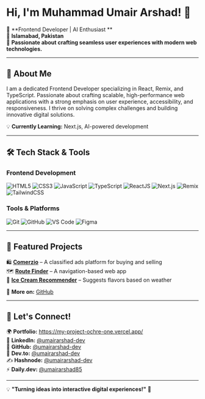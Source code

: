 # Hi, I'm Muhammad Umair Arshad! 👋

🚀 **Frontend Developer | AI Enthusiast **  
📍 **Islamabad, Pakistan**  
🎯 **Passionate about crafting seamless user experiences with modern web technologies.**

---

## 🚀 **About Me**

I am a dedicated Frontend Developer specializing in React, Remix, and TypeScript. Passionate about crafting scalable, high-performance web applications with a strong emphasis on user experience, accessibility, and responsiveness. I thrive on solving complex challenges and building innovative digital solutions.


💡 **Currently Learning:** Next.js, AI-powered development  
 
---

## 🛠 **Tech Stack & Tools**

### **Frontend Development**
![HTML5](https://img.shields.io/badge/-HTML5-E34F26?style=for-the-badge&logo=html5&logoColor=white)
![CSS3](https://img.shields.io/badge/-CSS3-1572B6?style=for-the-badge&logo=css3)
![JavaScript](https://img.shields.io/badge/-JavaScript-F7DF1E?style=for-the-badge&logo=javascript&logoColor=black)
![TypeScript](https://img.shields.io/badge/-TypeScript-007ACC?style=for-the-badge&logo=typescript)
![ReactJS](https://img.shields.io/badge/-ReactJS-61DAFB?style=for-the-badge&logo=react)
![Next.js](https://img.shields.io/badge/-Next.js-000000?style=for-the-badge&logo=nextdotjs)
![Remix](https://img.shields.io/badge/-Remix-000000?style=for-the-badge&logo=remix)
![TailwindCSS](https://img.shields.io/badge/-TailwindCSS-38B2AC?style=for-the-badge&logo=tailwind-css)


### **Tools & Platforms**
![Git](https://img.shields.io/badge/-Git-F05032?style=for-the-badge&logo=git&logoColor=white)
![GitHub](https://img.shields.io/badge/-GitHub-181717?style=for-the-badge&logo=github)
![VS Code](https://img.shields.io/badge/-VS%20Code-007ACC?style=for-the-badge&logo=visual-studio-code)
![Figma](https://img.shields.io/badge/-Figma-F24E1E?style=for-the-badge&logo=figma&logoColor=white)

---

## 🌟 **Featured Projects**

🛍️ **[Comerzio](#)** – A classified ads platform for buying and selling  
🗺️ **[Route Finder](#)** – A navigation-based web app  
🍦 **[Ice Cream Recommender](#)** – Suggests flavors based on weather

🔗 **More on:** [GitHub](https://github.com/umairarshad-dev)

---

## 📢 **Let's Connect!**

🌍 **Portfolio:** https://my-project-ochre-one.vercel.app/  
🔗 **LinkedIn:** [@umairarshad-dev](https://linkedin.com/in/umairarshad-dev)  
🐙 **GitHub:** [@umairarshad-dev](https://github.com/umairarshad-dev)  
📖 **Dev.to:** [@umairarshad-dev](https://dev.to/umairarshad-dev)  
✍ **Hashnode:** [@umairarshad-dev](https://hashnode.com/@umairarshad-dev)  
⚡ **Daily.dev:** [@umairarshad85](https://app.daily.dev/umairarshad85)  

---

💡 **"Turning ideas into interactive digital experiences!"** 🚀
